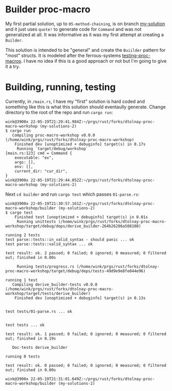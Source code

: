 # Builder proc-macro

My first partial solution, up to `05-method-chaining`, is on branch
[my-solution]() and it just uses `quote!` to generate code for
`Command` and was not generalized at all. It was informative as it was
my first attempt at creating a `Builder`.

This solution is intended to be "general" and create the `Buiilder` pattern
for "most" structs. It is modeled after the ferrous-systems
[testing-proc-macros](https://ferrous-systems.com/blog/testing-proc-macros/).
I have no idea if this is a good approach or not but I'm going to
give it a try.

# Building, running, testing

Currently, in `/main.rs`, I have my "first" solution is hard coded and something
like this is what this solution should eventaully generate. Change directory
to the root of the repo and run `cargo run`:
```
wink@3900x 22-05-19T21:29:41.984Z:~/prgs/rust/forks/dtolnay-proc-macro-workshop (my-solutions-2)
$ cargo run
   Compiling proc-macro-workshop v0.0.0 (/home/wink/prgs/rust/forks/dtolnay-proc-macro-workshop)
    Finished dev [unoptimized + debuginfo] target(s) in 0.17s
     Running `target/debug/workshop`
[main.rs:123] cmd = Command {
    executable: "ex",
    args: [],
    env: [],
    current_dir: "cur_dir",
}
wink@3900x 22-05-19T21:29:44.052Z:~/prgs/rust/forks/dtolnay-proc-macro-workshop (my-solutions-2)
```

Next `cd builder` and run `cargo test` which passes `01-parse.rs`:
```
wink@3900x 22-05-19T21:30:57.161Z:~/prgs/rust/forks/dtolnay-proc-macro-workshop/builder (my-solutions-2)
$ cargo test
    Finished test [unoptimized + debuginfo] target(s) in 0.01s
     Running unittests (/home/wink/prgs/rust/forks/dtolnay-proc-macro-workshop/target/debug/deps/derive_builder-264b26286a508108)

running 2 tests
test parse::tests::in_valid_syntax - should panic ... ok
test parse::tests::valid_syntax ... ok

test result: ok. 2 passed; 0 failed; 0 ignored; 0 measured; 0 filtered out; finished in 0.00s

     Running tests/progress.rs (/home/wink/prgs/rust/forks/dtolnay-proc-macro-workshop/target/debug/deps/tests-49d9e9e8fe044e96)

running 1 test
   Compiling derive_builder-tests v0.0.0 (/home/wink/prgs/rust/forks/dtolnay-proc-macro-workshop/target/tests/derive_builder)
    Finished dev [unoptimized + debuginfo] target(s) in 0.13s


test tests/01-parse.rs ... ok


test tests ... ok

test result: ok. 1 passed; 0 failed; 0 ignored; 0 measured; 0 filtered out; finished in 0.19s

   Doc-tests derive_builder

running 0 tests

test result: ok. 0 passed; 0 failed; 0 ignored; 0 measured; 0 filtered out; finished in 0.00s

wink@3900x 22-05-19T21:31:01.649Z:~/prgs/rust/forks/dtolnay-proc-macro-workshop/builder (my-solutions-2)
```

